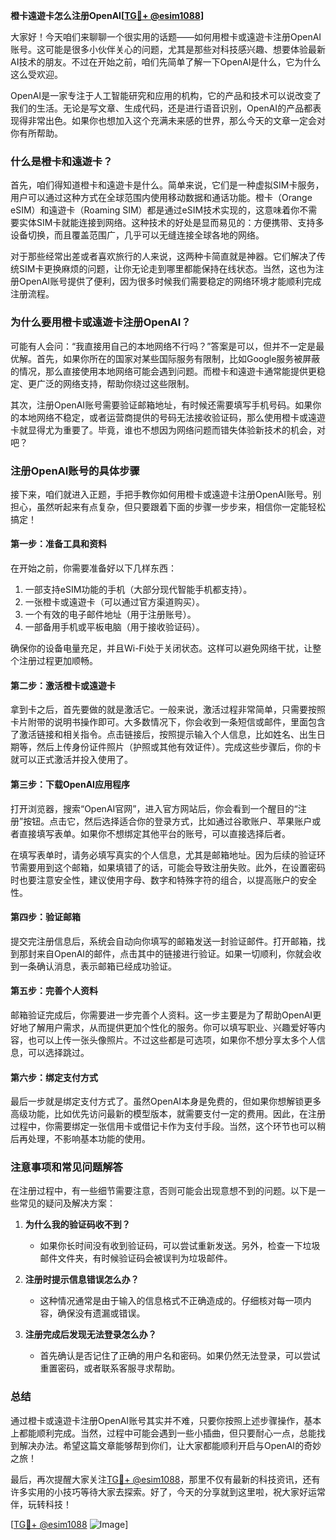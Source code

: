 **橙卡遠遊卡怎么注册OpenAI[[TG💪+ @esim1088](https://t.me/s/esim1088)]**

大家好！今天咱们来聊聊一个很实用的话题——如何用橙卡或遠遊卡注册OpenAI账号。这可能是很多小伙伴关心的问题，尤其是那些对科技感兴趣、想要体验最新AI技术的朋友。不过在开始之前，咱们先简单了解一下OpenAI是什么，它为什么这么受欢迎。

OpenAI是一家专注于人工智能研究和应用的机构，它的产品和技术可以说改变了我们的生活。无论是写文章、生成代码，还是进行语音识别，OpenAI的产品都表现得非常出色。如果你也想加入这个充满未来感的世界，那么今天的文章一定会对你有所帮助。

### **什么是橙卡和遠遊卡？**

首先，咱们得知道橙卡和遠遊卡是什么。简单来说，它们是一种虚拟SIM卡服务，用户可以通过这种方式在全球范围内使用移动数据和通话功能。橙卡（Orange eSIM）和遠遊卡（Roaming SIM）都是通过eSIM技术实现的，这意味着你不需要实体SIM卡就能连接到网络。这种技术的好处是显而易见的：方便携带、支持多设备切换，而且覆盖范围广，几乎可以无缝连接全球各地的网络。

对于那些经常出差或者喜欢旅行的人来说，这两种卡简直就是神器。它们解决了传统SIM卡更换麻烦的问题，让你无论走到哪里都能保持在线状态。当然，这也为注册OpenAI账号提供了便利，因为很多时候我们需要稳定的网络环境才能顺利完成注册流程。

### **为什么要用橙卡或遠遊卡注册OpenAI？**

可能有人会问：“我直接用自己的本地网络不行吗？”答案是可以，但并不一定是最优解。首先，如果你所在的国家对某些国际服务有限制，比如Google服务被屏蔽的情况，那么直接使用本地网络可能会遇到问题。而橙卡和遠遊卡通常能提供更稳定、更广泛的网络支持，帮助你绕过这些限制。

其次，注册OpenAI账号需要验证邮箱地址，有时候还需要填写手机号码。如果你的本地网络不稳定，或者运营商提供的号码无法接收验证码，那么使用橙卡或遠遊卡就显得尤为重要了。毕竟，谁也不想因为网络问题而错失体验新技术的机会，对吧？

### **注册OpenAI账号的具体步骤**

接下来，咱们就进入正题，手把手教你如何用橙卡或遠遊卡注册OpenAI账号。别担心，虽然听起来有点复杂，但只要跟着下面的步骤一步步来，相信你一定能轻松搞定！

#### **第一步：准备工具和资料**
在开始之前，你需要准备好以下几样东西：
1. 一部支持eSIM功能的手机（大部分现代智能手机都支持）。
2. 一张橙卡或遠遊卡（可以通过官方渠道购买）。
3. 一个有效的电子邮件地址（用于注册账号）。
4. 一部备用手机或平板电脑（用于接收验证码）。

确保你的设备电量充足，并且Wi-Fi处于关闭状态。这样可以避免网络干扰，让整个注册过程更加顺畅。

#### **第二步：激活橙卡或遠遊卡**
拿到卡之后，首先要做的就是激活它。一般来说，激活过程非常简单，只需要按照卡片附带的说明书操作即可。大多数情况下，你会收到一条短信或邮件，里面包含了激活链接和相关指令。点击链接后，按照提示输入个人信息，比如姓名、出生日期等，然后上传身份证件照片（护照或其他有效证件）。完成这些步骤后，你的卡就可以正式激活并投入使用了。

#### **第三步：下载OpenAI应用程序**
打开浏览器，搜索“OpenAI官网”，进入官方网站后，你会看到一个醒目的“注册”按钮。点击它，然后选择适合你的登录方式，比如通过谷歌账户、苹果账户或者直接填写表单。如果你不想绑定其他平台的账号，可以直接选择后者。

在填写表单时，请务必填写真实的个人信息，尤其是邮箱地址。因为后续的验证环节需要用到这个邮箱，如果填错了的话，可能会导致注册失败。此外，在设置密码时也要注意安全性，建议使用字母、数字和特殊字符的组合，以提高账户的安全性。

#### **第四步：验证邮箱**
提交完注册信息后，系统会自动向你填写的邮箱发送一封验证邮件。打开邮箱，找到那封来自OpenAI的邮件，点击其中的链接进行验证。如果一切顺利，你就会收到一条确认消息，表示邮箱已经成功验证。

#### **第五步：完善个人资料**
邮箱验证完成后，你需要进一步完善个人资料。这一步主要是为了帮助OpenAI更好地了解用户需求，从而提供更加个性化的服务。你可以填写职业、兴趣爱好等内容，也可以上传一张头像照片。不过这些都是可选项，如果你不想分享太多个人信息，可以选择跳过。

#### **第六步：绑定支付方式**
最后一步就是绑定支付方式了。虽然OpenAI本身是免费的，但如果你想解锁更多高级功能，比如优先访问最新的模型版本，就需要支付一定的费用。因此，在注册过程中，你需要绑定一张信用卡或借记卡作为支付手段。当然，这个环节也可以稍后再处理，不影响基本功能的使用。

### **注意事项和常见问题解答**

在注册过程中，有一些细节需要注意，否则可能会出现意想不到的问题。以下是一些常见的疑问及解决方案：

1. **为什么我的验证码收不到？**
   - 如果你长时间没有收到验证码，可以尝试重新发送。另外，检查一下垃圾邮件文件夹，有时候验证码会被误判为垃圾邮件。
   
2. **注册时提示信息错误怎么办？**
   - 这种情况通常是由于输入的信息格式不正确造成的。仔细核对每一项内容，确保没有遗漏或错误。

3. **注册完成后发现无法登录怎么办？**
   - 首先确认是否记住了正确的用户名和密码。如果仍然无法登录，可以尝试重置密码，或者联系客服寻求帮助。

### **总结**

通过橙卡或遠遊卡注册OpenAI账号其实并不难，只要你按照上述步骤操作，基本上都能顺利完成。当然，过程中可能会遇到一些小插曲，但只要耐心一点，总能找到解决办法。希望这篇文章能够帮到你们，让大家都能顺利开启与OpenAI的奇妙之旅！

最后，再次提醒大家关注[TG💪+ @esim1088](https://t.me/s/esim1088)，那里不仅有最新的科技资讯，还有许多实用的小技巧等待大家去探索。好了，今天的分享就到这里啦，祝大家好运常伴，玩转科技！

[[TG💪+ @esim1088](https://t.me/s/esim1088) ![Image](https://i.postimg.cc/4NQfJmqS/Snipaste-2025-05-13-00-14-12.png)]